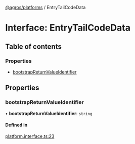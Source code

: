 [@agros/platforms](../index.md) / EntryTailCodeData

# Interface: EntryTailCodeData

## Table of contents

### Properties

- [bootstrapReturnValueIdentifier](EntryTailCodeData.md#bootstrapreturnvalueidentifier)

## Properties

### <a id="bootstrapreturnvalueidentifier" name="bootstrapreturnvalueidentifier"></a> bootstrapReturnValueIdentifier

• **bootstrapReturnValueIdentifier**: `string`

#### Defined in

[platform.interface.ts:23](https://github.com/agrosjs/agros/blob/ba10164/packages/agros-platforms/src/platform.interface.ts#L23)
